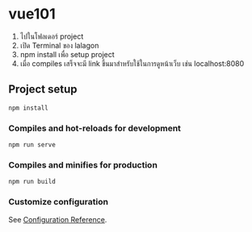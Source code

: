 # vue101
1. ไปในโฟลเดอร์ project 
2. เปิด Terminal ของ lalagon
3. npm install เพื่อ setup project
4. เมื่อ compiles เสร็จจะมี link ขึ้นมาสำหรับใช้ในการดูหน้าเว็บ
เช่น localhost:8080
## Project setup
```
npm install
```

### Compiles and hot-reloads for development
```
npm run serve
```

### Compiles and minifies for production
```
npm run build
```

### Customize configuration
See [Configuration Reference](https://cli.vuejs.org/config/).
